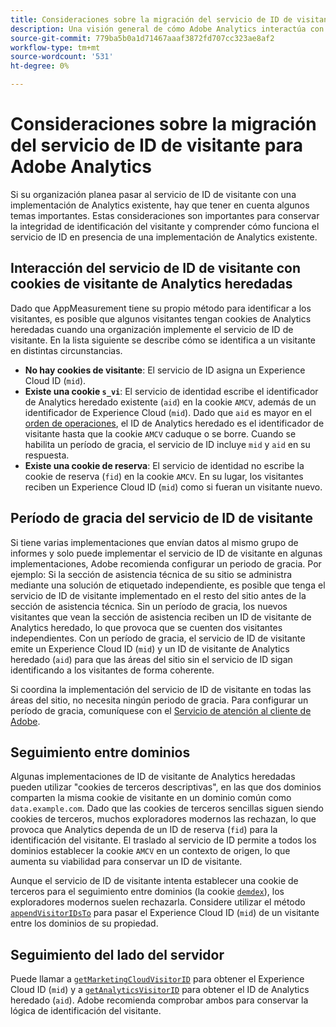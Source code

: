 ```yaml
---
title: Consideraciones sobre la migración del servicio de ID de visitante para Adobe Analytics
description: Una visión general de cómo Adobe Analytics interactúa con el servicio de ID de visitante.
source-git-commit: 779ba5b0a1d71467aaaf3872fd707cc323ae8af2
workflow-type: tm+mt
source-wordcount: '531'
ht-degree: 0%

---
```


# Consideraciones sobre la migración del servicio de ID de visitante para Adobe Analytics

Si su organización planea pasar al servicio de ID de visitante con una implementación de Analytics existente, hay que tener en cuenta algunos temas importantes. Estas consideraciones son importantes para conservar la integridad de identificación del visitante y comprender cómo funciona el servicio de ID en presencia de una implementación de Analytics existente.

## Interacción del servicio de ID de visitante con cookies de visitante de Analytics heredadas

Dado que AppMeasurement tiene su propio método para identificar a los visitantes, es posible que algunos visitantes tengan cookies de Analytics heredadas cuando una organización implemente el servicio de ID de visitante. En la lista siguiente se describe cómo se identifica a un visitante en distintas circunstancias.

* **No hay cookies de visitante**: El servicio de ID asigna un Experience Cloud ID (`mid`).
* **Existe una cookie `s_vi`**: El servicio de identidad escribe el identificador de Analytics heredado existente (`aid`) en la cookie `AMCV`, además de un identificador de Experience Cloud (`mid`). Dado que `aid` es mayor en el [orden de operaciones](overview.md), el ID de Analytics heredado es el identificador de visitante hasta que la cookie `AMCV` caduque o se borre. Cuando se habilita un período de gracia, el servicio de ID incluye `mid` y `aid` en su respuesta.
* **Existe una cookie de reserva**: El servicio de identidad no escribe la cookie de reserva (`fid`) en la cookie `AMCV`. En su lugar, los visitantes reciben un Experience Cloud ID (`mid`) como si fueran un visitante nuevo.

## Período de gracia del servicio de ID de visitante

Si tiene varias implementaciones que envían datos al mismo grupo de informes y solo puede implementar el servicio de ID de visitante en algunas implementaciones, Adobe recomienda configurar un periodo de gracia. Por ejemplo: Si la sección de asistencia técnica de su sitio se administra mediante una solución de etiquetado independiente, es posible que tenga el servicio de ID de visitante implementado en el resto del sitio antes de la sección de asistencia técnica. Sin un período de gracia, los nuevos visitantes que vean la sección de asistencia reciben un ID de visitante de Analytics heredado, lo que provoca que se cuenten dos visitantes independientes. Con un período de gracia, el servicio de ID de visitante emite un Experience Cloud ID (`mid`) y un ID de visitante de Analytics heredado (`aid`) para que las áreas del sitio sin el servicio de ID sigan identificando a los visitantes de forma coherente.

Si coordina la implementación del servicio de ID de visitante en todas las áreas del sitio, no necesita ningún periodo de gracia. Para configurar un período de gracia, comuníquese con el [Servicio de atención al cliente de Adobe](https://helpx.adobe.com/es/marketing-cloud/contact-support.html).

## Seguimiento entre dominios

Algunas implementaciones de ID de visitante de Analytics heredadas pueden utilizar &quot;cookies de terceros descriptivas&quot;, en las que dos dominios comparten la misma cookie de visitante en un dominio común como `data.example.com`. Dado que las cookies de terceros sencillas siguen siendo cookies de terceros, muchos exploradores modernos las rechazan, lo que provoca que Analytics dependa de un ID de reserva (`fid`) para la identificación del visitante. El traslado al servicio de ID permite a todos los dominios establecer la cookie `AMCV` en un contexto de origen, lo que aumenta su viabilidad para conservar un ID de visitante.

Aunque el servicio de ID de visitante intenta establecer una cookie de terceros para el seguimiento entre dominios (la cookie [`demdex` &#x200B;](https://experienceleague.adobe.com/en/docs/id-service/using/intro/cookies)), los exploradores modernos suelen rechazarla. Considere utilizar el método [`appendVisitorIDsTo`](https://experienceleague.adobe.com/en/docs/id-service/using/id-service-api/methods/appendvisitorid) para pasar el Experience Cloud ID (`mid`) de un visitante entre los dominios de su propiedad.

## Seguimiento del lado del servidor

Puede llamar a [`getMarketingCloudVisitorID`](https://experienceleague.adobe.com/en/docs/id-service/using/id-service-api/methods/getmcvid) para obtener el Experience Cloud ID (`mid`) y a [`getAnalyticsVisitorID`](https://experienceleague.adobe.com/en/docs/id-service/using/id-service-api/methods/getanalyticsvisitorid) para obtener el ID de Analytics heredado (`aid`). Adobe recomienda comprobar ambos para conservar la lógica de identificación del visitante.
